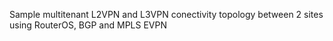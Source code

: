 Sample multitenant L2VPN and L3VPN conectivity topology between 2 sites using RouterOS, BGP and MPLS EVPN